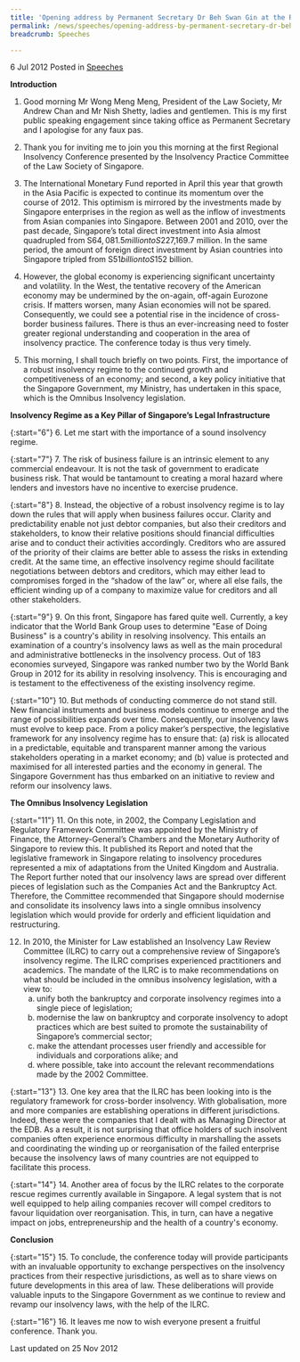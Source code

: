 ```yaml
---
title: 'Opening address by Permanent Secretary Dr Beh Swan Gin at the Regional Insolvency Conference 2012'
permalink: /news/speeches/opening-address-by-permanent-secretary-dr-beh-swan-gin-at-the-regional-insolvency-conference-2012
breadcrumb: Speeches

---
```



6 Jul 2012 Posted in [Speeches](/news/speeches)

**Introduction**

1. Good morning Mr Wong Meng Meng, President of the Law Society, Mr Andrew Chan and Mr Nish Shetty, ladies and gentlemen. This is my first public speaking engagement since taking office as Permanent Secretary and I apologise for any faux pas.

2. Thank you for inviting me to join you this morning at the first Regional Insolvency Conference presented by the Insolvency Practice Committee of the Law Society of Singapore.  

3. The International Monetary Fund reported in April this year that growth in the Asia Pacific is expected to continue its momentum over the course of 2012. This optimism is mirrored by the investments made by Singapore enterprises in the region as well as the inflow of investments from Asian companies into Singapore. Between 2001 and 2010, over the past decade, Singapore’s total direct investment into Asia almost quadrupled from S$64,081.5 million to S$227,169.7 million. In the same period, the amount of foreign direct investment by Asian countries into Singapore tripled from S$51 billion to S$152 billion.

4. However, the global economy is experiencing significant uncertainty and volatility. In the West, the tentative recovery of the American economy may be undermined by the on-again, off-again Eurozone crisis. If matters worsen, many Asian economies will not be spared. Consequently, we could see a potential rise in the incidence of cross-border business failures. There is thus an ever-increasing need to foster greater regional understanding and cooperation in the area of insolvency practice.  The conference today is thus very timely.  

5. This morning, I shall touch briefly on two points. First, the importance of a robust insolvency regime to the continued growth and competitiveness of an economy; and second, a key policy initiative that the Singapore Government, my Ministry, has undertaken in this space, which is the Omnibus Insolvency legislation.   

**Insolvency Regime as a Key Pillar of Singapore’s Legal Infrastructure**


{:start="6"}
6. Let me start with the importance of a sound insolvency regime.  


{:start="7"}
7. The risk of business failure is an intrinsic element to any commercial endeavour.  It is not the task of government to eradicate business risk. That would be tantamount to creating a moral hazard where lenders and investors have no incentive to exercise prudence. 


{:start="8"}
8. Instead, the objective of a robust insolvency regime is to lay down the rules that will apply when business failures occur. Clarity and predictability enable not just debtor companies, but also their creditors and stakeholders, to know their relative positions should financial difficulties arise and to conduct their activities accordingly. Creditors who are assured of the priority of their claims are better able to assess the risks in extending credit. At the same time, an effective insolvency regime should facilitate negotiations between debtors and creditors, which may either lead to compromises forged in the “shadow of the law” or, where all else fails, the efficient winding up of a company to maximize value for creditors and all other stakeholders. 


{:start="9"}
9. On this front, Singapore has fared quite well. Currently, a key indicator that the World Bank Group uses to determine "Ease of Doing Business" is a country's ability in resolving insolvency. This entails an examination of a country's insolvency laws as well as the main procedural and administrative bottlenecks in the insolvency process. Out of 183 economies surveyed, Singapore was ranked number two by the World Bank Group in 2012 for its ability in resolving insolvency. This is encouraging and is testament to the effectiveness of the existing insolvency regime.


{:start="10"}
10. But methods of conducting commerce do not stand still. New financial instruments and business models continue to emerge and the range of possibilities expands over time. Consequently, our insolvency laws must evolve to keep pace. From a policy maker’s perspective, the legislative framework for any insolvency regime has to ensure that: (a) risk is allocated in a predictable, equitable and transparent manner among the various stakeholders operating in a market economy; and (b) value is protected and maximised for all interested parties and the economy in general. The Singapore Government has thus embarked on an initiative to review and reform our insolvency laws. 

**The Omnibus Insolvency Legislation**


{:start="11"}
11. On this note, in 2002, the Company Legislation and Regulatory Framework Committee was appointed by the Ministry of Finance, the Attorney-General’s Chambers and the Monetary Authority of Singapore to review this. It published its Report and noted that the legislative framework in Singapore relating to insolvency procedures represented a mix of adaptations from the United Kingdom and Australia. The Report further noted that our insolvency laws are spread over different pieces of legislation such as the Companies Act and the Bankruptcy Act. Therefore, the Committee recommended that Singapore should modernise and consolidate its insolvency laws into a single omnibus insolvency legislation which would provide for orderly and efficient liquidation and restructuring. 


<ol start="12">
<li>In 2010, the Minister for Law established an Insolvency Law Review Committee (ILRC) to carry out a comprehensive review of Singapore’s insolvency regime. The ILRC comprises experienced practitioners and academics. The mandate of the ILRC is to make recommendations on what should be included in the omnibus insolvency legislation, with a view to:

<ol style="list-style-type: lower-alpha">
<li> unify both the bankruptcy and corporate insolvency regimes into a single piece of legislation;</li>
<li> modernise the law on bankruptcy and corporate insolvency to adopt practices which are best suited to promote the sustainability of Singapore’s commercial sector;</li>
<li>make the attendant processes user friendly and accessible for individuals and corporations alike; and</li>
<li>where possible, take into account the relevant recommendations made by the 2002 Committee.</li>
</ol>


</li>
</ol>


{:start="13"}
13. One key area that the ILRC has been looking into is the regulatory framework for cross-border insolvency. With globalisation, more and more companies are establishing operations in different jurisdictions. Indeed, these were the companies that I dealt with as Managing Director at the EDB. As a result, it is not surprising that office holders of such insolvent companies often experience enormous difficulty in marshalling the assets and coordinating the winding up or reorganisation of the failed enterprise because the insolvency laws of many countries are not equipped to facilitate this process.


{:start="14"}
14. Another area of focus by the ILRC relates to the corporate rescue regimes currently available in Singapore. A legal system that is not well equipped to help ailing companies recover will compel creditors to favour liquidation over reorganisation.  This, in turn, can have a negative impact on jobs, entrepreneurship and the health of a country's economy.     

**Conclusion**

{:start="15"}
15. To conclude, the conference today will provide participants with an invaluable opportunity to exchange perspectives on the insolvency practices from their respective jurisdictions, as well as to share views on future developments in this area of law. These deliberations will provide valuable inputs to the Singapore Government as we continue to review and revamp our insolvency laws, with the help of the ILRC. 

{:start="16"}
16. It leaves me now to wish everyone present a fruitful conference. Thank you.

<p class="right-side-updated">Last updated on 25 Nov 2012</p>


